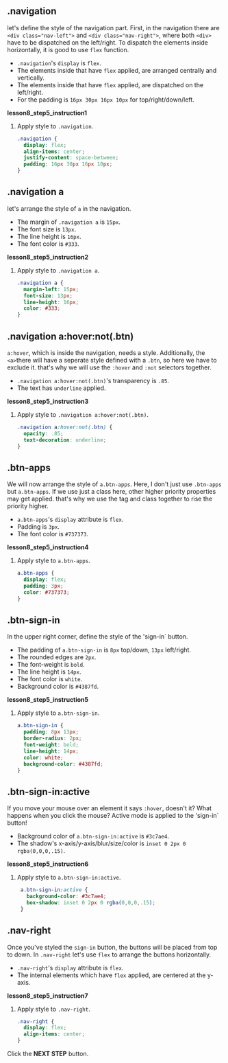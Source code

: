 ## .navigation

let's define the style of the navigation part. First, in the navigation there are `<div class="nav-left">` and `<div class="nav-right">`, where both `<div>` have to be dispatched on the left/right. To dispatch the elements inside horizontally, it is good to use `flex` function. 

* `.navigation`'s `display` is `flex`.
* The elements inside that have `flex` applied, are arranged centrally and vertically.
* The elements inside that have `flex` applied, are dispatched on the left/right.
* For the padding is `16px 30px 16px 10px` for top/right/down/left.


**lesson8_step5_instruction1**
1. Apply style to `.navigation`.
    ```css
    .navigation {
      display: flex;
      align-items: center;
      justify-content: space-between;
      padding: 16px 30px 16px 10px;
    }
    ```



## .navigation a
let's arrange the style of `a` in the navigation. 

- The margin of `.navigation a` is `15px`.
- The font size is `13px`.
- The line height is `16px`.
- The font color is `#333`.

**lesson8_step5_instruction2**

1. Apply style to `.navigation a`.
   ```css
   .navigation a {
     margin-left: 15px;
     font-size: 13px;
     line-height: 16px;
     color: #333;
   }
   ```



## .navigation a:hover:not(.btn)
`a:hover`, which is inside the navigation, needs a style. Additionally, the  `<a>`there will have a seperate style defined with a `.btn`, so here we have to exclude it. that's why we will use the `:hover` and `:not` selectors together. 

- `.navigation a:hover:not(.btn)`'s transparency is `.85`.
- The text has `underline` applied.


**lesson8_step5_instruction3**
1. Apply style to `.navigation a:hover:not(.btn)`.
   ```css
   .navigation a:hover:not(.btn) {
     opacity: .85;
     text-decoration: underline;
   }
   ```



## .btn-apps

We will now arrange the style of `a.btn-apps`. Here, I don't just use `.btn-apps` but `a.btn-apps`. If we use just a class here, other higher priority properties may get applied. that's why we use the tag and class together to rise the priority higher. 

- `a.btn-apps`'s `display` attribute is `flex`.
- Padding is `3px`.
- The font color is `#737373`.

**lesson8_step5_instruction4**
1. Apply style to `a.btn-apps`.
   ```css
   a.btn-apps {
     display: flex;
     padding: 3px;
     color: #737373;
   }
   ```



## .btn-sign-in

In the upper right corner, define the style of the 'sign-in` button.  

- The padding of `a.btn-sign-in` is `8px` top/down, `13px` left/right.
- The rounded edges are `2px`.
- The font-weight is `bold`.
- The line height is `14px`.
- The font color is `white`.
- Background color is `#4387fd`.

**lesson8_step5_instruction5**
1. Apply style to `a.btn-sign-in`.
   ```css
   a.btn-sign-in {
     padding: 8px 13px;
     border-radius: 2px;
     font-weight: bold;
     line-height: 14px;
     color: white;
     background-color: #4387fd;
   }
   ```


## .btn-sign-in:active
If you move your mouse over an element it says `:hover`, doesn't it? What happens when you click the mouse? Active mode is applied to the 'sign-in` button!
- Background color of `a.btn-sign-in:active` is `#3c7ae4`.
- The shadow's x-axis/y-axis/blur/size/color is  `inset 0 2px 0 rgba(0,0,0,.15)`.

**lesson8_step5_instruction6**
1. Apply style to `a.btn-sign-in:active`. 
   ```css
    a.btn-sign-in:active {
      background-color: #3c7ae4;
      box-shadow: inset 0 2px 0 rgba(0,0,0,.15);
    }
   ```



## .nav-right
Once you've styled the `sign-in` button, the buttons will be placed from top to down. In `.nav-right` let's use `flex` to arrange the buttons horizontally.
- `.nav-right`'s `display` attribute is `flex`.
- The internal elements which have `flex` applied, are centered at the y-axis.

**lesson8_step5_instruction7**
1. Apply style to `.nav-right`.
   ```css
   .nav-right {
     display: flex;
     align-items: center;
   }
   ```



Click the **NEXT STEP** button.